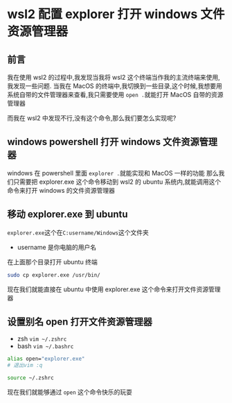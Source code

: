 # wsl2 配置 explorer 打开 windows 文件资源管理器

## 前言

我在使用 wsl2 的过程中,我发现当我将 wsl2 这个终端当作我的主流终端来使用,我发现一些问题.
当我在 MacOS 的终端中,我切换到一些目录,这个时候,我想要用系统自带的文件管理器来查看,我只需要使用 `open .`就能打开 MacOS 自带的资源管理器

而我在 wsl2 中发现不行,没有这个命令,那么我们要怎么实现呢?

## windows powershell 打开 windows 文件资源管理器

windows 在 powershell 里面 `explorer .`就能实现和 MacOS 一样的功能
那么我们只需要把 explorer.exe 这个命令移动到 wsl2 的 ubuntu 系统内,就能调用这个命令来打开 windows 的文件资源管理器

## 移动 explorer.exe 到 ubuntu

`explorer.exe`这个在`C:username/Windows`这个文件夹

- username 是你电脑的用户名

在上面那个目录打开 ubuntu 终端

```sh
sudo cp explorer.exe /usr/bin/
```

现在我们就能直接在 ubuntu 中使用 explorer.exe 这个命令来打开文件资源管理器

## 设置别名 open 打开文件资源管理器

- zsh
  `vim ~/.zshrc`
- bash
  `vim ~/.bashrc`

```sh
alias open="explorer.exe"
# 退出vim :q

source ~/.zshrc
```

现在我们就能够通过 `open` 这个命令快乐的玩耍
